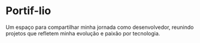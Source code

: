 # Portif-lio
Um espaço para compartilhar minha jornada como desenvolvedor, reunindo projetos que refletem minha evolução e paixão por tecnologia.
